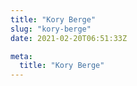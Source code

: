 ```yaml
---
title: "Kory Berge"
slug: "kory-berge"
date: 2021-02-20T06:51:33Z

meta:
  title: "Kory Berge"
---
```


